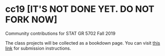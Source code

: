 # cc19 [IT'S NOT DONE YET. DO NOT FORK NOW]
Community contributions for STAT GR 5702 Fall 2019

The class projects will be collected as a bookdown page. You can visit [this link](https://jtr13.github.io/cc19/) for submission instructions. 
